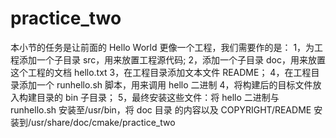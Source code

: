 # practice_two
本小节的任务是让前面的 Hello World 更像一个工程，我们需要作的是：
1，为工程添加一个子目录 src，用来放置工程源代码;
2，添加一个子目录 doc，用来放置这个工程的文档 hello.txt
3，在工程目录添加文本文件 README；
4，在工程目录添加一个 runhello.sh 脚本，用来调用 hello 二进制
4，将构建后的目标文件放入构建目录的 bin 子目录；
5，最终安装这些文件：将 hello 二进制与 runhello.sh 安装至/usr/bin，将 doc 目录
的内容以及 COPYRIGHT/README 安装到/usr/share/doc/cmake/practice_two
